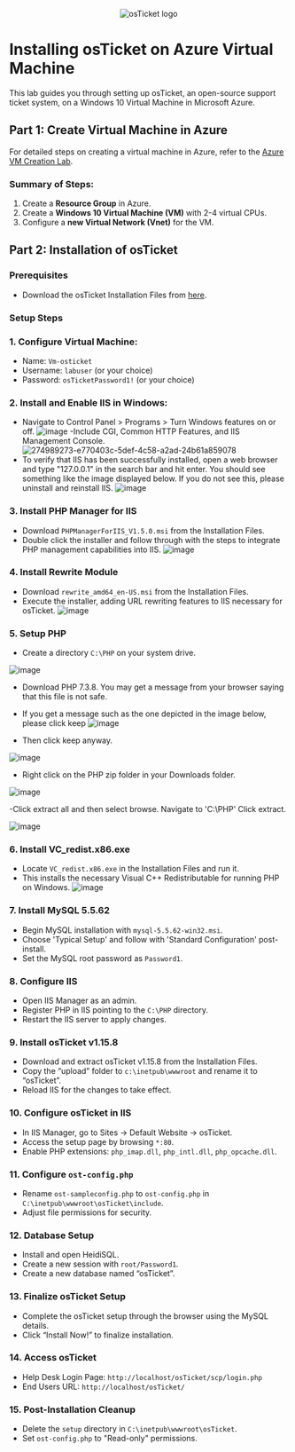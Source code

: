 </p><!DOCTYPE html>
<html>

<body>

<p align="center">
    <img src="https://i.imgur.com/Clzj7Xs.png" alt="osTicket logo"/>
</p>

# Installing osTicket on Azure Virtual Machine

This lab guides you through setting up osTicket, an open-source support ticket system, on a Windows 10 Virtual Machine in Microsoft Azure.

## Part 1: Create Virtual Machine in Azure

For detailed steps on creating a virtual machine in Azure, refer to the [Azure VM Creation Lab](https://github.com/gabe-IT/azure-vm).

### Summary of Steps:
1. Create a **Resource Group** in Azure.
2. Create a **Windows 10 Virtual Machine (VM)** with 2-4 virtual CPUs.
3. Configure a **new Virtual Network (Vnet)** for the VM.

## Part 2: Installation of osTicket

### Prerequisites
- Download the osTicket Installation Files from [here](https://drive.google.com/drive/u/1/folders/1APMfNyfNzcxZC6EzdaNfdZsUwxWYChf6).

### Setup Steps

### 1. Configure Virtual Machine:
   - Name: `Vm-osticket`
   - Username: `labuser` (or your choice)
   - Password: `osTicketPassword1!` (or your choice)

### 2. Install and Enable IIS in Windows:
   - Navigate to Control Panel > Programs > Turn Windows features on or off. 
     ![image](https://github.com/gabe-IT/osticket-prereqs/assets/148400020/abd89e85-8618-4d8c-99a2-f5bcef83ae72)
-Include CGI, Common HTTP Features, and IIS Management Console.
![274989273-e770403c-5def-4c58-a2ad-24b61a859078](https://github.com/gabe-IT/osticket-prereqs/assets/148400020/eb7fb805-812f-4202-86fd-4083bc69981a)
- To verify that IIS has been successfully installed, open a web browser and type "127.0.0.1" in the search bar and hit enter. You should see something like the image displayed below. If you do not see this, please uninstall and reinstall IIS. 
![image](https://github.com/gabe-IT/osticket-prereqs/assets/148400020/ca575f86-1478-40d2-b121-9e16233264d5)

    
### 3. Install PHP Manager for IIS
- Download `PHPManagerForIIS_V1.5.0.msi` from the Installation Files.
- Double click the installer and follow through with the steps to integrate PHP management capabilities into IIS.
  ![image](https://github.com/gabe-IT/osticket-prereqs/assets/148400020/45ad7e27-3171-4354-ad66-d715ea8fde81)


### 4. Install Rewrite Module
- Download `rewrite_amd64_en-US.msi` from the Installation Files.
- Execute the installer, adding URL rewriting features to IIS necessary for osTicket.
![image](https://github.com/gabe-IT/osticket-prereqs/assets/148400020/2e2aadf4-6141-45b6-a08d-2ac06b2fc028)

### 5. Setup PHP
- Create a directory `C:\PHP` on your system drive.
  
![image](https://github.com/gabe-IT/osticket-prereqs/assets/148400020/95fa8d0d-6693-4a9b-9cb0-dfc1fbd414f2)
- Download PHP 7.3.8. You may get a message from your browser saying that this file is not safe. 

- If you get a message such as the one depicted in the image below, please click keep
  ![image](https://github.com/gabe-IT/osticket-prereqs/assets/148400020/1ef256ef-ec9f-428e-b434-2001301bca53)
  
- Then click keep anyway.
  
![image](https://github.com/gabe-IT/osticket-prereqs/assets/148400020/61e5f5ac-1416-4a11-8fa1-9fce7beb4378)

- Right click on the PHP zip folder in your Downloads folder. 
  
![image](https://github.com/gabe-IT/osticket-prereqs/assets/148400020/768870d1-adb2-4464-a94e-0cf845c6a361)

-Click extract all and then select browse. Navigate to 'C:\PHP' Click extract. 

![image](https://github.com/gabe-IT/osticket-prereqs/assets/148400020/455dd6fe-2636-4ed6-8156-553c4507636a)


### 6. Install VC_redist.x86.exe
- Locate `VC_redist.x86.exe` in the Installation Files and run it.
- This installs the necessary Visual C++ Redistributable for running PHP on Windows.
  ![image](https://github.com/gabe-IT/osticket-prereqs/assets/148400020/b45c3359-ef88-4acb-b15d-cef947609b6f)


### 7. Install MySQL 5.5.62
- Begin MySQL installation with `mysql-5.5.62-win32.msi`.
- Choose 'Typical Setup' and follow with 'Standard Configuration' post-install.
- Set the MySQL root password as `Password1`.

### 8. Configure IIS
- Open IIS Manager as an admin.
- Register PHP in IIS pointing to the `C:\PHP` directory.
- Restart the IIS server to apply changes.

### 9. Install osTicket v1.15.8
- Download and extract osTicket v1.15.8 from the Installation Files.
- Copy the “upload” folder to `c:\inetpub\wwwroot` and rename it to “osTicket”.
- Reload IIS for the changes to take effect.

### 10. Configure osTicket in IIS
- In IIS Manager, go to Sites -> Default Website -> osTicket.
- Access the setup page by browsing `*:80`.
- Enable PHP extensions: `php_imap.dll`, `php_intl.dll`, `php_opcache.dll`.

### 11. Configure `ost-config.php`
- Rename `ost-sampleconfig.php` to `ost-config.php` in `C:\inetpub\wwwroot\osTicket\include`.
- Adjust file permissions for security.

### 12. Database Setup
- Install and open HeidiSQL.
- Create a new session with `root/Password1`.
- Create a new database named “osTicket”.

### 13. Finalize osTicket Setup
- Complete the osTicket setup through the browser using the MySQL details.
- Click “Install Now!” to finalize installation.

### 14. Access osTicket
- Help Desk Login Page: `http://localhost/osTicket/scp/login.php`
- End Users URL: `http://localhost/osTicket/`

### 15. Post-Installation Cleanup
- Delete the `setup` directory in `C:\inetpub\wwwroot\osTicket`.
- Set `ost-config.php` to "Read-only" permissions.
